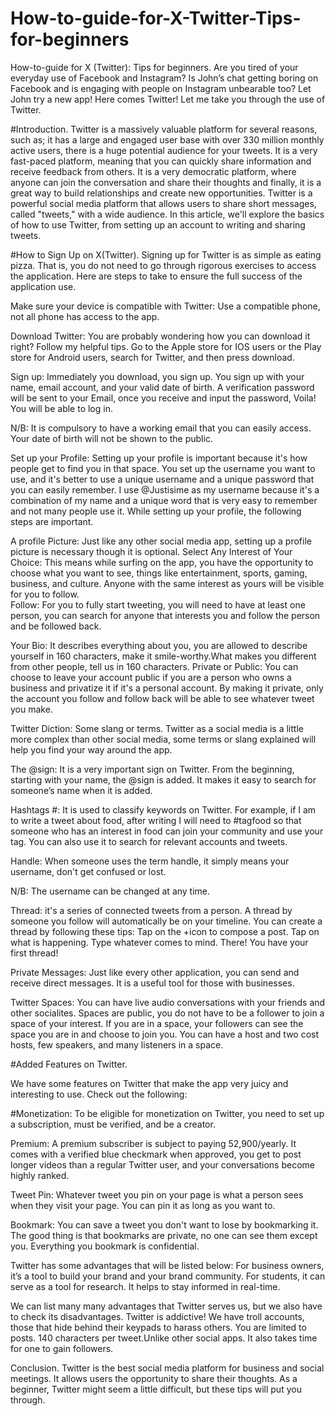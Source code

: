 # How-to-guide-for-X-Twitter-Tips-for-beginners
How-to-guide for X (Twitter): Tips for beginners.
   Are you tired of your everyday use of Facebook and Instagram? Is John’s chat getting boring on Facebook and is engaging with people on Instagram unbearable too? Let John try a new app! Here comes Twitter! Let me take you through the use of Twitter.
 
 
#Introduction.
Twitter is a massively valuable platform for several reasons, such as; it has a large and engaged user base with over 330 million monthly active users, there is a huge potential audience for your tweets. It is a very fast-paced platform, meaning that you can quickly share information and receive feedback from others. It is a very democratic platform, where anyone can join the conversation and share their thoughts and finally, it is a great way to build relationships and create new opportunities. Twitter is a powerful social media platform that allows users to share short messages, called "tweets," with a wide audience. In this article, we'll explore the basics of how to use Twitter, from setting up an account to writing and sharing tweets.

#How to Sign Up on X(Twitter).
Signing up for Twitter is as simple as eating pizza. That is, you do not need to go through rigorous exercises to access the application. Here are steps to take to ensure the full success of the application use.
 
Make sure your device is compatible with Twitter: Use a compatible phone, not all phone has access to the app.

Download Twitter: You are probably wondering how you can download it right? Follow my helpful tips. Go to the Apple store for IOS users or the Play store for Android users, search for Twitter, and then press download.
 


 
Sign up: Immediately you download, you sign up. You sign up with your name, email account, and your valid date of birth. A verification password will be sent to your Email, once you receive and input the password, Voila! You will be able to log in. 

N/B: It is compulsory to have a working email that you can easily access. Your date of birth will not be shown to the public.


Set up your Profile: Setting up your profile is important because it's how people get to find you in that space. You set up the username you want to use, and it's better to use a unique username and a unique password that you can easily remember. I use @Justisime as my username because it's a combination of my name and a unique word that is very easy to remember and not many people use it. While setting up your profile, the following steps are important. 

A profile Picture: Just like any other social media app, setting up a profile picture is necessary though it is optional.
Select Any Interest of Your Choice: This means while surfing on the app, you have the opportunity to choose what you want to see, things like entertainment, sports, gaming, business, and culture. Anyone with the same interest as yours will be visible for you to follow.  
Follow: For you to fully start tweeting, you will need to have at least one person, you can search for anyone that interests you and follow the person and be followed back. 

Your Bio: It describes everything about you, you are allowed to describe yourself in 160 characters, make it smile-worthy.What makes you different from other people, tell us in 160 characters.
Private or Public: You can choose to leave your account public if you are a person who owns a business and privatize it if it's a personal account. By making it private, only the account you follow and follow back will be able to see whatever tweet you make.


Twitter Diction: Some slang or terms.
Twitter as a social media is a little more complex than other social media, some terms or slang explained will help you find your way around the app.
 
The @sign: It is a very important sign on Twitter. From the beginning, starting with your name, the @sign is added. It makes it easy to search for someone’s name when it is added.

Hashtags #: It is used to classify keywords on Twitter. For example, if I am to write a tweet about food, after writing I will need to #tagfood so that someone who has an interest in food can join your community and use your tag. You can also use it to search for relevant accounts and tweets.

Handle: When someone uses the term handle, it simply means your username, don't get confused or lost. 

N/B: The username can be changed at any time.

Thread: it's a series of connected tweets from a person. A thread by someone you follow will automatically be on your timeline. You can create a thread by following these tips:
Tap on the +icon to compose a post.
Tap on what is happening.
Type whatever comes to mind.
There! You have your first thread!
 
Private Messages: Just like every other application, you can send and receive direct messages. It is a useful tool for those with businesses.

Twitter Spaces: You can have live audio conversations with your friends and other socialites. Spaces are public, you do not have to be a follower to join a space of your interest. If you are in a space, your followers can see the space you are in and choose to join you. You can have a host and two cost hosts, few speakers, and many listeners in a space.




#Added Features on Twitter.

We have some features on Twitter that make the app very juicy and interesting to use. Check out the following:

 
#Monetization: To be eligible for monetization on Twitter, you need to set up a subscription, must be verified, and be a creator.  

Premium: A premium subscriber is subject to paying 52,900/yearly. It comes with a verified blue checkmark when approved, you get to post longer videos than a regular Twitter user, and your conversations become highly ranked.

Tweet Pin: Whatever tweet you pin on your page is what a person sees when they visit your page.  You can pin it as long as you want to.

Bookmark: You can save a tweet you don't want to lose by bookmarking it. The good thing is that bookmarks are private, no one can see them except you. Everything you bookmark is confidential.


 Twitter has some advantages that will be listed below:
For business owners, it’s a tool to build your brand and your brand community.
For students, it can serve as a tool for research.
It helps to stay informed in real-time.

We can list many many advantages that Twitter serves us, but we also have to check its disadvantages.
Twitter is addictive! 
We have troll accounts, those that hide behind their keypads to harass others.
You are limited to posts. 140 characters per tweet.Unlike other social apps.
It also takes time for one to gain followers.



Conclusion.
Twitter is the best social media platform for business and social meetings. It allows users the opportunity to share their thoughts. As a beginner, Twitter might seem a little difficult, but these tips will put you through.


